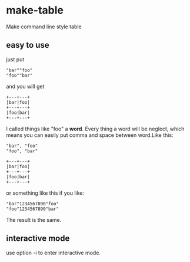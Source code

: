 # make-table
Make command line style table

## easy to use

just put

```
"bar""foo"
"foo""bar"
```

and you will get

```
+---+---+
|bar|foo|
+---+---+
|foo|bar|
+---+---+
```

I called things like "foo" a **word**. Every thing a word will be neglect, which means you can easily put comma and space between word.Like this:

```
"bar", "foo"
"foo", "bar"
```

```
+---+---+
|bar|foo|
+---+---+
|foo|bar|
+---+---+
```

or something like this if you like:

```
"bar"1234567890"foo"
"foo"1234567890"bar"
```
The result is the same.

## interactive mode
use option -i to enter interactive mode.
